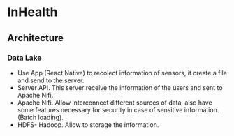 

# InHealth

## Architecture

### Data Lake

- Use App (React Native) to recolect information of sensors, it create a file and send to the server.
- Server API. This server receive the information of the users and sent to Apache Nifi.
- Apache Nifi. Allow interconnect different sources of data, also have some features necessary for security in case of sensitive information. (Batch loading).
- HDFS- Hadoop. Allow to storage the information.

